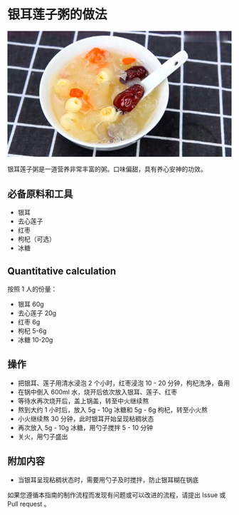 # 银耳莲子粥的做法

![银耳莲子粥](./银耳莲子粥.png)

银耳莲子粥是一道营养非常丰富的粥。口味偏甜，具有养心安神的功效。

## 必备原料和工具

- 银耳
- 去心莲子
- 红枣
- 枸杞（可选）
- 冰糖

## Quantitative calculation

按照 1 人的份量：

- 银耳 60g
- 去心莲子 20g
- 红枣 6g
- 枸杞 5-6g
- 冰糖 10-20g

## 操作

- 把银耳、莲子用清水浸泡 2 个小时，红枣浸泡 10 - 20 分钟，枸杞洗净，备用
- 在锅中倒入 600ml 水，烧开后依次放入银耳、莲子、红枣
- 等待水再次烧开后，盖上锅盖，转至中火继续熬
- 熬到大约 1 小时后，放入 5g - 10g 冰糖和 5g - 6g 枸杞，转至小火熬
- 小火继续熬 30 分钟，此时银耳开始呈现粘稠状态
- 再次放入 5g - 10g 冰糖，用勺子搅拌 5 - 10 分钟
- 关火，用勺子盛出

## 附加内容

- 当银耳呈现粘稠状态时，需要用勺子及时搅拌，防止银耳糊在锅底

如果您遵循本指南的制作流程而发现有问题或可以改进的流程，请提出 Issue 或 Pull request 。
